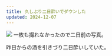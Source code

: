 ```yaml
---
title: 久しぶり二日酔いでダウンした
updated: 2024-12-07
---
```

![](https://i.imgur.com/iyjxkY8.jpeg)
一枚も撮れなかったので二日前の写真。

昨日からの酒を引きづり二日酔いしていた。